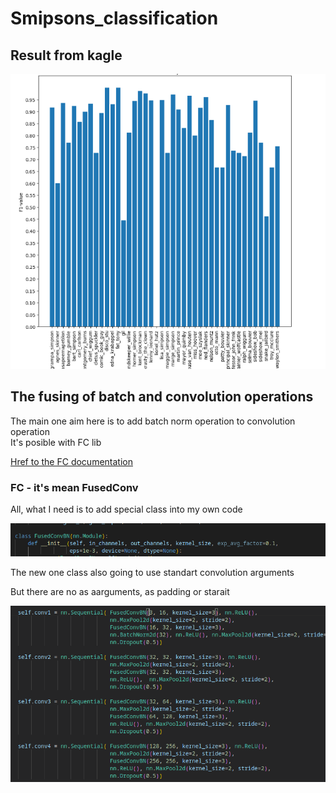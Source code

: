 # Smipsons_classification

<h2>Result from kagle</h2>

<img src = "./resul_acc.png">
<h2>The fusing of batch and convolution operations</h2>
<p>The main one aim here is to add batch norm operation to convolution operation<br>
It's posible with FC lib<br></p>
<a href = "https://pytorch.org/tutorials/intermediate/custom_function_conv_bn_tutorial.html">Href to the FC documentation</a>
<h3> FC - it's mean FusedConv</h3>
<p>All, what I need is to add special class into my own code</p>
<img src = "./argm.png">
<p>The new one class also going to use standart convolution arguments</p>
<p>But there are no as aarguments, as padding or starait</p>
<img src = "./Module_with_FC.png">